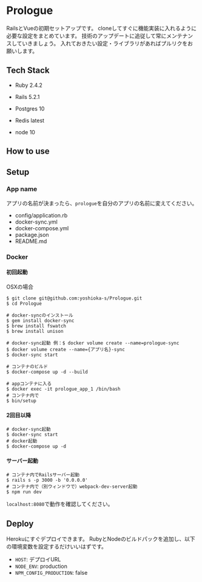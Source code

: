# Prologue
RailsとVueの初期セットアップです。
cloneしてすぐに機能実装に入れるように必要な設定をまとめています。
技術のアップデートに追従して常にメンテナンスしていきましょう。
入れておきたい設定・ライブラリがあればプルリクをお願いします。

## Tech Stack
* Ruby
2.4.2

* Rails
5.2.1

* Postgres
10

* Redis
latest

* node
10

## How to use

## Setup

### App name
アプリの名前が決まったら、`prologue`を自分のアプリの名前に変えてください。
- config/application.rb
- docker-sync.yml
- docker-compose.yml
- package.json
- README.md

### Docker

#### 初回起動
OSXの場合

```
$ git clone git@github.com:yoshioka-s/Prologue.git
$ cd Prologue

# docker-syncのインストール
$ gem install docker-sync
$ brew install fswatch
$ brew install unison

# docker-sync起動 例：$ docker volume create --name=prologue-sync
$ docker volume create --name={アプリ名}-sync
$ docker-sync start

# コンテナのビルド
$ docker-compose up -d --build

# appコンテナに入る
$ docker exec -it prologue_app_1 /bin/bash
# コンテナ内で
$ bin/setup
```

#### 2回目以降

```
# docker-sync起動
$ docker-sync start
# docker起動
$ docker-compose up -d
```

#### サーバー起動

```
# コンテナ内でRailsサーバー起動
$ rails s -p 3000 -b '0.0.0.0'
# コンテナ内で（別ウィンドウで）webpack-dev-server起動
$ npm run dev
```

`localhost:8080`で動作を確認してください。

## Deploy
Herokuにすぐデプロイできます。
RubyとNodeのビルドパックを追加し、以下の環境変数を設定するだけいいはずです。
- `HOST`: デプロイURL
- `NODE_ENV`: production
- `NPM_CONFIG_PRODUCTION`: false